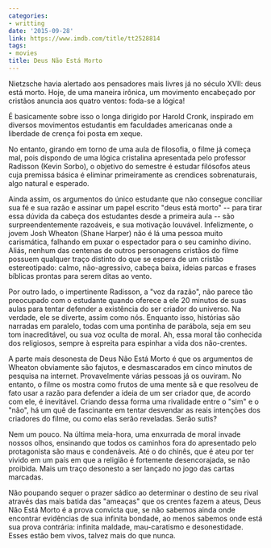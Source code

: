 ```yaml
---
categories:
- writting
date: '2015-09-28'
link: https://www.imdb.com/title/tt2528814
tags:
- movies
title: Deus Não Está Morto
---
```


Nietzsche havia alertado aos pensadores mais livres já no século XVII: deus está morto. Hoje, de uma maneira irônica, um movimento encabeçado por cristãos anuncia aos quatro ventos: foda-se a lógica!

É basicamente sobre isso o longa dirigido por Harold Cronk, inspirado em diversos movimentos estudantis em faculdades americanas onde a liberdade de crença foi posta em xeque.

No entanto, girando em torno de uma aula de filosofia, o filme já começa mal, pois dispondo de uma lógica cristalina apresentada pelo professor Radisson (Kevin Sorbo), o objetivo do semestre é estudar filósofos ateus cuja premissa básica é eliminar primeiramente as crendices sobrenaturais, algo natural e esperado.

Ainda assim, os argumentos do único estudante que não consegue conciliar sua fé e sua razão e assinar um papel escrito "deus está morto" -- para tirar essa dúvida da cabeça dos estudantes desde a primeira aula -- são surpreendentemente razoáveis, e sua motivação louvável. Infelizmente, o jovem Josh Wheaton (Shane Harper) não é lá uma pessoa muito carismática, falhando em puxar o espectador para o seu caminho divino. Aliás, nenhum das centenas de outros personagens cristãos do filme possuem qualquer traço distinto do que se espera de um cristão estereotipado: calmo, não-agressivo, cabeça baixa, ideias parcas e frases bíblicas prontas para serem ditas ao vento.

Por outro lado, o impertinente Radisson, a "voz da razão", não parece tão preocupado com o estudante quando oferece a ele 20 minutos de suas aulas para tentar defender a existência do ser criador do universo. Na verdade, ele se diverte, assim como nós. Enquanto isso, histórias são narradas em paralelo, todas com uma pontinha de parábola, seja em seu tom inacreditável, ou sua voz oculta de moral. Ah, essa moral tão conhecida dos religiosos, sempre à espreita para espinhar a vida dos não-crentes.

A parte mais desonesta de Deus Não Está Morto é que os argumentos de Wheaton obviamente são fajutos, e desmascarados em cinco minutos de pesquisa na internet. Provavelmente várias pessoas já os ouviram. No entanto, o filme os mostra como frutos de uma mente sã e que resolveu de fato usar a razão para defender a ideia de um ser criador que, de acordo com ele, é inevitável. Criando dessa forma uma rivalidade entre o "sim" e o "não", há um quê de fascinante em tentar desvendar as reais intenções dos criadores do filme, ou como elas serão reveladas. Serão sutis?

Nem um pouco. Na última meia-hora, uma enxurrada de moral invade nossos olhos, ensinando que todos os caminhos fora do apresentado pelo protagonista são maus e condenáveis. Até o do chinês, que é ateu por ter vivido em um país em que a religião é fortemente desencorajada, se não proibida. Mais um traço desonesto a ser lançado no jogo das cartas marcadas.

Não poupando sequer o prazer sádico ao determinar o destino de seu rival através das mais batida das "ameaças" que os crentes fazem a ateus, Deus Não Está Morto é a prova convicta que, se não sabemos ainda onde encontrar evidências de sua infinita bondade, ao menos sabemos onde está sua prova contrária: infinita maldade, mau-caratismo e desonestidade. Esses estão bem vivos, talvez mais do que nunca.


